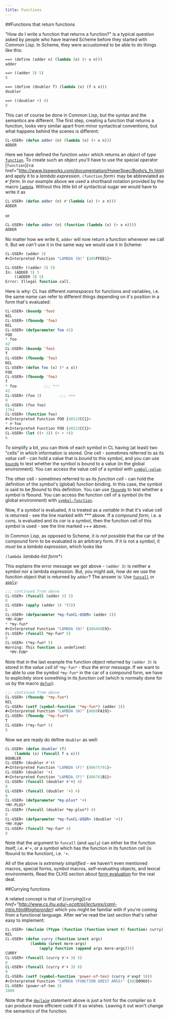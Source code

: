 ```yaml
---
title: Functions
---
```


<a name="return"></a>

##Functions that return functions

"How do I write a function that returns a function?" is a typical question asked by people who have learned Scheme before they started with Common Lisp. In Scheme, they were accustomed to be able to do things like this:

~~~lisp
==> (define (adder n) (lambda (x) (+ x n)))
adder

==> ((adder 3) 5)
8

==> (define (doubler f) (lambda (x) (f x x)))
doubler

==> ((doubler +) 4)
8
~~~

This can of course be done in Common Lisp, but the syntax and the semantics are different. The first step, creating a function that returns a function, looks very similar apart from minor syntactical conventions, but what happens behind the scenes is different:

~~~lisp
CL-USER> (defun adder (n) (lambda (x) (+ x n)))
ADDER
~~~

Here we have defined the function `adder` which returns an _object_ of _type_ [`function`](http://www.lispworks.com/documentation/HyperSpec/Body/t_fn.htm). To create such an object you'll have to use the special operator [`function`](<a href="http://www.lispworks.com/documentation/HyperSpec/Body/s_fn.htm) and apply it to a _lambda expression_. `(function` _form_`)` may be abbreviated as `#'`_form_. In our example above we used a shorthand notation provided by the macro [`lambda`](http://www.lispworks.com/documentation/HyperSpec/Body/m_lambda.htm). Without this little bit of syntactical sugar we would have to write it as

~~~lisp
CL-USER> (defun adder (n) #'(lambda (x) (+ x n)))
ADDER
~~~

or

~~~lisp
CL-USER> (defun adder (n) (function (lambda (x) (+ x n))))
ADDER
~~~

No matter how we write it, `adder` will now return a function whenever we call it. But we _can't_ use it in the same way we would use it in Scheme:

~~~lisp
CL-USER> (adder 3)
#<Interpreted Function "LAMBDA (N)" {485FFE81}>

CL-USER> ((adder 3) 5)
In: (ADDER 3) 5
    ((ADDER 3) 5)
Error: Illegal function call.
~~~

Here is why: CL has different _namespaces_ for functions and variables, i.e. the same _name_ can refer to different things depending on it's position in a form that's evaluated:

~~~lisp
CL-USER> (boundp 'foo)
NIL
CL-USER> (fboundp 'foo)
NIL
CL-USER> (defparameter foo 42)
FOO
* foo
42
CL-USER> (boundp 'foo)
T
CL-USER> (fboundp 'foo)
NIL
CL-USER> (defun foo (x) (* x x))
FOO
CL-USER> (fboundp 'foo)
T
* foo            ;;; ***
42
CL-USER> (foo 3)        ;;; +++
9
CL-USER> (foo foo)
1764
CL-USER> (function foo)
#<Interpreted Function FOO {48523CC1}>
* #'foo
#<Interpreted Function FOO {48523CC1}>
CL-USER> (let ((+ 3)) (+ + +))
6
~~~

To simplify a bit, you can think of each symbol in CL having (at least) two "cells" in which information is stored. One cell - sometimes referred to as its _value cell_ - can hold a value that is _bound_ to this symbol, and you can use [`boundp`](http://www.lispworks.com/documentation/HyperSpec/Body/f_boundp.htm) to test whether the symbol is bound to a value (in the global environment). You can access the value cell of a symbol with [`symbol-value`](http://www.lispworks.com/documentation/HyperSpec/Body/f_symb_5.htm).


The other cell - sometimes referred to as its _function cell_ - can hold the definition of the symbol's (global) function binding. In this case, the symbol is said to be _fbound_ to this definition. You can use [`fboundp`](http://www.lispworks.com/documentation/HyperSpec/Body/f_fbound.htm) to test whether a symbol is fbound. You can access the function cell of a symbol (in the global environment) with [`symbol-function`](http://www.lispworks.com/documentation/HyperSpec/Body/f_symb_1.htm).


Now, if a _symbol_ is evaluated, it is treated as a _variable_ in that it's value cell is returned - see the line marked with _***_ above. If a _compound form_, i.e. a _cons_, is evaluated and its _car_ is a symbol, then the function cell of this symbol is used - see the line marked _+++_ above.


In Common Lisp, as opposed to Scheme, it is _not_ possible that the car of the compound form to be evaluated is an arbitrary form. If it is not a symbol, it _must_ be a _lambda expression_, which looks like

`(lambda `_lambda-list_ _form*_`)`


This explains the error message we got above - `(adder 3)` is neither a symbol nor a lambda expression. But, you might ask, how _do_ we use the function object that is returned by `adder`? The answer is: Use [`funcall`](http://www.lispworks.com/documentation/HyperSpec/Body/f_funcal.htm) or [`apply`](http://www.lispworks.com/documentation/HyperSpec/Body/f_apply.htm):

~~~lisp
;;; continued from above
CL-USER> (funcall (adder 3) 5)
8
CL-USER> (apply (adder 3) '(5))
8
CL-USER> (defparameter *my-funCL-USER> (adder 3))
*MY-FUN*
* *my-fun*
#<Interpreted Function "LAMBDA (N)" {486468C9}>
CL-USER> (funcall *my-fun* 5)
8
CL-USER> (*my-fun* 5)
Warning: This function is undefined:
  *MY-FUN*
~~~

Note that in the last example the function object returned by `(adder 3)` is stored in the _value cell_ of `*my-fun*` - thus the error message. If we want to be able to use the symbol `*my-fun*` in the car of a compound form, we have to explicitely store something in its _function cell_ (which is normally done for us by the macro [`defun`](http://www.lispworks.com/documentation/HyperSpec/Body/m_defun.htm)):

~~~lisp
;;; continued from above
CL-USER> (fboundp '*my-fun*)
NIL
CL-USER> (setf (symbol-function '*my-fun*) (adder 3))
#<Interpreted Function "LAMBDA (N)" {4869FA19}>
CL-USER> (fboundp '*my-fun*)
T
CL-USER> (*my-fun* 5)
8
~~~

Now we are ready do define `doubler` as well:

~~~lisp
CL-USER> (defun doubler (f)
    (lambda (x) (funcall f x x)))
DOUBLER
CL-USER> (doubler #'+)
#<Interpreted Function "LAMBDA (F)" {48675791}>
CL-USER> (doubler '+)
#<Interpreted Function "LAMBDA (F)" {486761B1}>
CL-USER> (funcall (doubler #'+) 4)
8
CL-USER> (funcall (doubler '+) 4)
8
CL-USER> (defparameter *my-plus* '+)
*MY-PLUS*
CL-USER> (funcall (doubler *my-plus*) 4)
8
CL-USER> (defparameter *my-funCL-USER> (doubler '+))
*MY-FUN*
CL-USER> (funcall *my-fun* 4)
8
~~~

Note that the argument to `funcall` (and `apply`) can either be the function itself, i.e. `#'+`, or a symbol which has the function in its function cell (is fbound to the function), i.e. `'+`.


All of the above is _extremely simplified_ - we haven't even mentioned macros, special forms, symbol macros, self-evaluating objects, and lexical environments. Read the CLHS section about [form evaluation](http://www.lispworks.com/documentation/HyperSpec/Body/03_aba.htm) for the real deal.


<a name="curry"></a>

##Currying functions

A related concept is that of _[currying](<a href="http://www.cs.jhu.edu/~scott/pl/lectures/caml-intro.html#higherorder)_ which you might be familiar with if you're coming from a functional language. After we've read the last section that's rather easy to implement:

~~~lisp
CL-USER> (declaim (ftype (function (function &rest t) function) curry) (inline curry))
NIL
CL-USER> (defun curry (function &rest args)
           (lambda (&rest more-args)
	           (apply function (append args more-args))))
CURRY
CL-USER> (funcall (curry #'+ 3) 5)
8
CL-USER> (funcall (curry #'+ 3) 6)
9
CL-USER> (setf (symbol-function 'power-of-ten) (curry #'expt 10))
#<Interpreted Function "LAMBDA (FUNCTION &REST ARGS)" {482DB969}>
CL-USER> (power-of-ten 3)
1000
~~~

Note that the [`declaim`](http://www.lispworks.com/documentation/HyperSpec/Body/m_declai.htm) statement above is just a hint for the compiler so it can produce more efficient code if it so wishes. Leaving it out won't change the semantics of the function.
